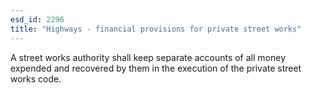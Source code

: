 ```yaml
---
esd_id: 2296
title: "Highways - financial provisions for private street works"
---
```


A street works authority shall keep separate accounts of all money expended and recovered by them in the execution of the private street works code.

